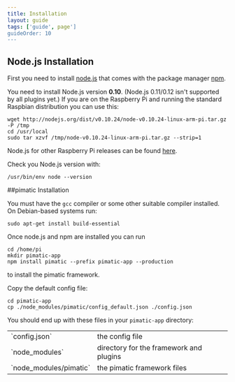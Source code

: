 ```yaml
---
title: Installation
layout: guide
tags: ['guide', page']
guideOrder: 10
---
```


## Node.js Installation

First you need to install [node.js](http://nodejs.org) that comes with the package manager
[npm](https://npmjs.org/).

You need to install Node.js version __0.10__. (Node.js 0.11/0.12 isn't supported by all plugins yet.) 
If you are on the Raspberry Pi and running the standard Raspbian distribution you can use this:

    wget http://nodejs.org/dist/v0.10.24/node-v0.10.24-linux-arm-pi.tar.gz -P /tmp
    cd /usr/local
    sudo tar xzvf /tmp/node-v0.10.24-linux-arm-pi.tar.gz --strip=1

Node.js for other Raspberry Pi releases can be found [here](https://gist.github.com/adammw/3245130/).

Check you Node.js version with:

    /usr/bin/env node --version

##pimatic Installation

You must have the `gcc` compiler or some other suitable compiler installed. On Debian-based systems run:

    sudo apt-get install build-essential

Once node.js and npm are installed you can run

    cd /home/pi
    mkdir pimatic-app
    npm install pimatic --prefix pimatic-app --production

to install the pimatic framework.

Copy the default config file:

    cd pimatic-app
    cp ./node_modules/pimatic/config_default.json ./config.json

You should end up with these files in your `pimatic-app` directory:

<table class="table file-listing">
<tr><td>`config.json`</td>				       <td>the config file</td></tr>
<tr><td>`node_modules`</td>				       <td>directory for the framework and plugins</td></tr>
<tr><td>`node_modules/pimatic`</td>			   <td>the pimatic framework files</td></tr>
</table>
